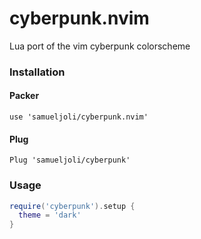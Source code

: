 # cyberpunk.nvim
Lua port of the vim cyberpunk colorscheme

### Installation

#### Packer

```vim
use 'samueljoli/cyberpunk.nvim'
```

#### Plug
```vim
Plug 'samueljoli/cyberpunk'
```

### Usage
```lua
require('cyberpunk').setup {
  theme = 'dark'
}
```
